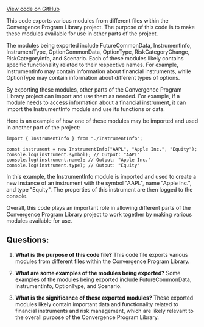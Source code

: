 [View code on GitHub](https://github.com/convergence-rfq/convergence-program-library/risk-engine/js/generated/types/index.d.ts)

This code exports various modules from different files within the Convergence Program Library project. The purpose of this code is to make these modules available for use in other parts of the project. 

The modules being exported include FutureCommonData, InstrumentInfo, InstrumentType, OptionCommonData, OptionType, RiskCategoryChange, RiskCategoryInfo, and Scenario. Each of these modules likely contains specific functionality related to their respective names. For example, InstrumentInfo may contain information about financial instruments, while OptionType may contain information about different types of options. 

By exporting these modules, other parts of the Convergence Program Library project can import and use them as needed. For example, if a module needs to access information about a financial instrument, it can import the InstrumentInfo module and use its functions or data. 

Here is an example of how one of these modules may be imported and used in another part of the project:

```
import { InstrumentInfo } from "./InstrumentInfo";

const instrument = new InstrumentInfo("AAPL", "Apple Inc.", "Equity");
console.log(instrument.symbol); // Output: "AAPL"
console.log(instrument.name); // Output: "Apple Inc."
console.log(instrument.type); // Output: "Equity"
```

In this example, the InstrumentInfo module is imported and used to create a new instance of an instrument with the symbol "AAPL", name "Apple Inc.", and type "Equity". The properties of this instrument are then logged to the console. 

Overall, this code plays an important role in allowing different parts of the Convergence Program Library project to work together by making various modules available for use.
## Questions: 
 1. **What is the purpose of this code file?** 
This code file exports various modules from different files within the Convergence Program Library. 

2. **What are some examples of the modules being exported?** 
Some examples of the modules being exported include FutureCommonData, InstrumentInfo, OptionType, and Scenario. 

3. **What is the significance of these exported modules?** 
These exported modules likely contain important data and functionality related to financial instruments and risk management, which are likely relevant to the overall purpose of the Convergence Program Library.